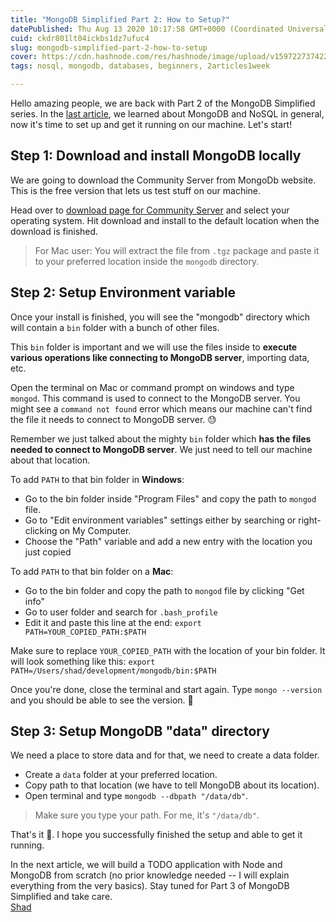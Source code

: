 ```yaml
---
title: "MongoDB Simplified Part 2: How to Setup?"
datePublished: Thu Aug 13 2020 10:17:58 GMT+0000 (Coordinated Universal Time)
cuid: ckdr801lt04ickbs1dz7ufuc4
slug: mongodb-simplified-part-2-how-to-setup
cover: https://cdn.hashnode.com/res/hashnode/image/upload/v1597227374224/MEuW-tZU6.png
tags: nosql, mongodb, databases, beginners, 2articles1week

---
```


Hello amazing people, we are back with Part 2 of the MongoDB Simplified series. In the [last article](https://iamshadmirza.com/mongodb-simplified-part-1-what-why-and-how-ckdk9gmqv031cz2s12bqz8r1c), we learned about MongoDB and NoSQL in general, now it's time to set up and get it running on our machine. Let's start!

## Step 1: Download and install MongoDB locally

We are going to download the Community Server from MongoDb website. This is the free version that lets us test stuff on our machine.

Head over to [download page for Community Server](https://www.mongodb.com/try/download/community) and select your operating system. Hit download and install to the default location when the download is finished.

> For Mac user: You will extract the file from `.tgz` package and paste it to your preferred location inside the `mongodb` directory.

## Step 2: Setup Environment variable

Once your install is finished, you will see the "mongodb" directory which will contain a `bin` folder with a bunch of other files.  

This `bin` folder is important and we will use the files inside to **execute various operations like connecting to MongoDB server**, importing data, etc. 

Open the terminal on Mac or command prompt on windows and type `mongod`. This command is used to connect to the MongoDB server. You might see a `command not found` error which means our machine can't find the file it needs to connect to MongoDB server. 😓

Remember we just talked about the mighty `bin` folder which **has the files needed to connect to MongoDB server**. We just need to tell our machine about that location. 

To add `PATH` to that bin folder in **Windows**:

- Go to the bin folder inside "Program Files" and copy the path to `mongod` file.
- Go to "Edit environment variables" settings either by searching or right-clicking on My Computer.
- Choose the "Path" variable and add a new entry with the location you just copied

To add `PATH` to that bin folder on a **Mac**:

- Go to the bin folder and copy the path to `mongod` file by clicking "Get info"
- Go to user folder and search for `.bash_profile`
- Edit it and paste this line at the end: `export PATH=YOUR_COPIED_PATH:$PATH`

Make sure to replace `YOUR_COPIED_PATH` with the location of your bin folder. It will look something like this: `export PATH=/Users/shad/development/mongodb/bin:$PATH`

Once you're done, close the terminal and start again. Type `mongo --version` and you should be able to see the version. 🎉

## Step 3: Setup MongoDB "data" directory

We need a place to store data and for that, we need to create a data folder. 

- Create a `data` folder at your preferred location.
- Copy path to that location (we have to tell MongoDB about its location).
- Open terminal and type `mongodb --dbpath "/data/db"`.

> Make sure you type your path. For me, it's `"/data/db"`.

That's it 🎉. I hope you successfully finished the setup and able to get it running. 

In the next article, we will build a TODO application with Node and MongoDB from scratch (no prior knowledge needed -- I will explain everything from the very basics). Stay tuned for Part 3 of MongoDB Simplified and take care.  
[Shad](https://www.twitter.com/iamshadmirza)
